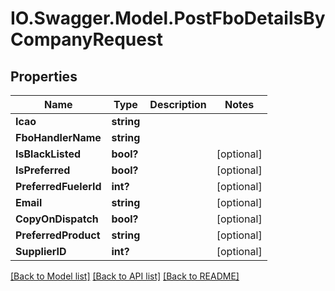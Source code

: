 # IO.Swagger.Model.PostFboDetailsByCompanyRequest
## Properties

Name | Type | Description | Notes
------------ | ------------- | ------------- | -------------
**Icao** | **string** |  | 
**FboHandlerName** | **string** |  | 
**IsBlackListed** | **bool?** |  | [optional] 
**IsPreferred** | **bool?** |  | [optional] 
**PreferredFuelerId** | **int?** |  | [optional] 
**Email** | **string** |  | [optional] 
**CopyOnDispatch** | **bool?** |  | [optional] 
**PreferredProduct** | **string** |  | [optional] 
**SupplierID** | **int?** |  | [optional] 

[[Back to Model list]](../README.md#documentation-for-models) [[Back to API list]](../README.md#documentation-for-api-endpoints) [[Back to README]](../README.md)

